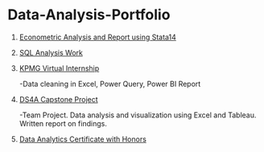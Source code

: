 # Data-Analysis-Portfolio

1. [Econometric Analysis and Report using Stata14](https://github.com/mujont/Munoz_Econometrics)

2. [SQL Analysis Work](https://github.com/mujont/SQL_Practice)
 
3. [KPMG Virtual Internship](https://github.com/mujont/KPMG-Internship)

   -Data cleaning in Excel, Power Query, Power BI Report

4. [DS4A Capstone Project](https://github.com/mujont/DS4A-Capstone-Project)

   -Team Project. Data analysis and visualization using Excel and Tableau. Written report on findings.

4. [Data Analytics Certificate with Honors](https://www.credential.net/b867f1f9-b876-4828-83a4-b8f24f2285e0#gs.auucur)
